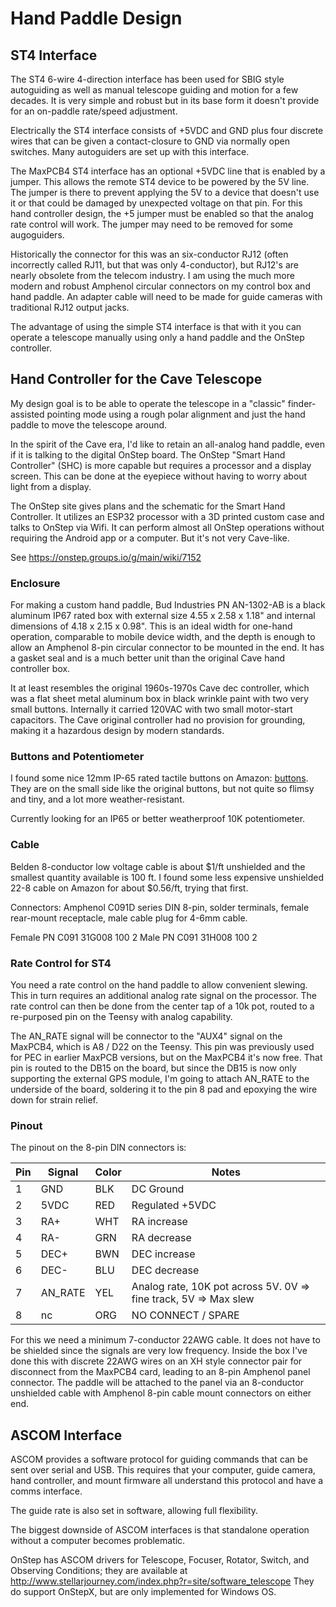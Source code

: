 # Hand Paddle Design

## ST4 Interface

The ST4 6-wire 4-direction interface has been used for SBIG style autoguiding as well as manual
telescope guiding and motion for a few decades.  It is very simple and robust but in its base form
it doesn't provide for an on-paddle rate/speed adjustment.  

Electrically the ST4 interface consists of +5VDC and GND plus four
discrete wires that can be given a contact-closure to GND via normally open switches.
Many autoguiders are set up with this interface.

The MaxPCB4 ST4 interface has an optional +5VDC line that is enabled by a jumper.  This allows
the remote ST4 device to be powered by the 5V line.  The jumper is there to prevent applying
the 5V to a device that doesn't use it or that could be damaged
by unexpected voltage on that pin.  For this hand controller design, the +5 jumper must be
enabled so that the analog rate control will work.  The jumper may need to be removed for
some augoguiders.

Historically the connector for this was an six-conductor RJ12 (often incorrectly called RJ11, but
that was only 4-conductor), but RJ12's are nearly
obsolete from the telecom industry.  I am using the much more modern and robust Amphenol
circular connectors on my control box and hand paddle.  An adapter cable will need
to be made for guide cameras with traditional RJ12 output jacks.

The advantage of using the simple ST4 interface is that with it you can operate a telescope manually
using only a hand paddle and the OnStep controller.

## Hand Controller for the Cave Telescope

My design goal is to be able to operate the telescope in a
"classic" finder-assisted pointing mode using a rough polar alignment and just the hand paddle 
to move the telescope around.

In the spirit of the Cave era, I'd like to retain an all-analog hand paddle, even if it is talking
to the digital OnStep board.  The OnStep "Smart Hand Controller" (SHC) is more capable but requires
a processor and a display screen.   This can be done at the eyepiece without having to worry about light from a display.

The OnStep site gives plans and the schematic for the Smart Hand Controller.  It utilizes an ESP32
processor with a 3D printed custom case and talks to OnStep via Wifi.  It can perform almost all OnStep
operations without requiring the Android app or a computer.  But it's not very Cave-like.

See https://onstep.groups.io/g/main/wiki/7152

### Enclosure

For making a custom hand paddle, Bud Industries PN AN-1302-AB is a black aluminum IP67 rated
box with external size 4.55 x 2.58 x 1.18" and internal dimensions of 4.18 x 2.15 x 0.98".
This is an ideal width for one-hand operation, comparable to mobile device width, and the
depth is enough to allow an Amphenol 8-pin circular connector to be mounted in the end.
It has a gasket seal and is a much better unit than the original Cave hand controller box.

It at least resembles the original 1960s-1970s Cave dec controller, which was a flat sheet
metal aluminum box in black wrinkle paint with two very small buttons.  Internally it
carried 120VAC with two small motor-start capacitors.  The Cave original controller had no
provision for grounding, making it a hazardous design by modern standards.

### Buttons and Potentiometer

I found some nice 12mm IP-65 rated tactile buttons on Amazon: [buttons]().  They are on the small side like the
original buttons, but not quite so flimsy and tiny, and a lot more weather-resistant.

Currently looking for an IP65 or better weatherproof 10K potentiometer.

### Cable

Belden 8-conductor low voltage cable is about $1/ft unshielded and the smallest quantity available is 100 ft.
I found some less expensive unshielded 22-8 cable on Amazon for about $0.56/ft, trying that first.

Connectors: Amphenol C091D series DIN 8-pin, solder terminals, female rear-mount receptacle, male cable plug
for 4-6mm cable.

Female PN  C091 31G008 100 2
Male PN    C091 31H008 100 2

### Rate Control for ST4

You need a rate control on the hand paddle to allow convenient slewing.
This in turn requires an additional analog rate signal on the processor.
The rate control can then be done from the center tap of a 10k pot, routed
to a re-purposed pin on the Teensy with analog capability.  

The AN_RATE signal will be connector to the "AUX4" signal on the MaxPCB4, which is A8 / D22 on the Teensy.
This pin was previously used for PEC in earlier MaxPCB versions, but on the MaxPCB4 it's now free.
That pin is routed to the DB15 on the board, but since the DB15 is now only supporting the external
GPS module, I'm going to attach AN_RATE to the underside of the board, soldering it to the pin 8 pad
and epoxying the wire down for strain relief.

###  Pinout

The pinout on the 8-pin DIN connectors is:

| Pin  | Signal   | Color   | Notes
| ---  | ---      | ---     | ---
|  1   | GND      | BLK     | DC Ground
|  2   | 5VDC     | RED     | Regulated +5VDC
|  3   | RA+      | WHT     | RA increase 
|  4   | RA-      | GRN     | RA decrease 
|  5   | DEC+     | BWN     | DEC increase
|  6   | DEC-     | BLU     | DEC decrease
|  7   | AN_RATE  | YEL     | Analog rate, 10K pot across 5V.  0V => fine track, 5V => Max slew
|  8   | nc       | ORG     | NO CONNECT / SPARE

For this we need a minimum 7-conductor 22AWG cable.  It does not have to be shielded since the
signals are very low frequency.  Inside the box I've done this with discrete
22AWG wires on an XH style connector pair for disconnect from the MaxPCB4 card, leading to an 8-pin
Amphenol panel connector.  The paddle will be attached to the panel via an 8-conductor unshielded
cable with Amphenol 8-pin cable mount connectors on either end.

## ASCOM Interface

ASCOM provides a software protocol for guiding commands that can be sent over serial and USB.
This requires that your computer, guide camera, hand controller, and mount firmware all understand
this protocol and have a comms interface.

The guide rate is also set in software, allowing full flexibility.

The biggest downside of ASCOM interfaces is that standalone operation without a computer becomes problematic.

OnStep has ASCOM drivers for Telescope, Focuser, Rotator, Switch, and Observing Conditions;
they are available at http://www.stellarjourney.com/index.php?r=site/software_telescope
They do support OnStepX, but are only implemented for Windows OS.
